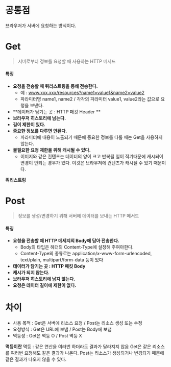 # 공통점
브라우저가 서버에 요청하는 방식이다.

# Get
> 서버로부터 정보를 요청할 때 사용하는 HTTP 메서드

#### 특징
- **요청을 전송할 때 쿼리스트링을 통해 전송한다.**
    - 예 : www.xxx.xxx/resources?name1=value1&name2=value2
    - 파라미터명 name1, name2 / 각각의 파라미터 value1, value2라는 값으로 요청을 보낸다.
- **데이터가 담기는 곳 : HTTP 패킷 Header **
- **브라우저 히스토리에 남는다.**
- **길이 제한이 있다.**
- **중요한 정보를 다루면 안된다.**
	- 파라미터에 내용이 노출되기 때문에 중요한 정보를 다룰 때는 Get을 사용하지 않는다.
- **불필요한 요청 제한을 위해 캐시될 수 있다.**
	- 이미지와 같은 컨텐츠는 데이터의 양이 크고 반복될 일이 적기때문에 캐시되어 변경이 안되는 경우가 있다. 이것은 브라우저에 컨텐츠가 캐시될 수 있기 때문이다.



**쿼리스트링**

# Post
> 정보를 생성/변경하기 위해 서버에 데이터를 보내는 HTTP 메서드

#### 특징
- **요청을 전송할 때 HTTP 메세지의 Body에 담아 전송한다.**
    - Body의 타입은 헤더의 Content-Type에 설정해 주여아한다.
    - Content-Type의 종류로는 application/x-www-form-urlencoded, text/plain, multipart/form-data 등이 있다
- **데이터가 담기는 곳 : HTTP 패킷 Body**
- **캐시가 되지 않는다.**
- **브라우저 히스토리에 남지 않는다.**
- **요청은 데이터 길이에 제한이 없다.**

# 차이
- 사용 목적 : Get은 서버에 리소스 요청 / Post는 리소스 생성 또는 수정
- 요청방식 : Get은 URL에 보냄 / Post는 Body에 보냄
- 멱등성 : Get은 멱등 O / Post 멱등 X

**멱등이란**
멱등 : 같은 연산을 여러번 하더라도 결과가 달라지지 않음
Get은 같은 리소스를 여러번 요청해도 같은 결과가 나온다.
Post는 리소스가 생성되거나 변경되기 때문에 같은 결과가 나오지 않을 수 있다.
